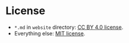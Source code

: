 # License

- `*.md` in `website` directory: [CC BY 4.0 license](https://creativecommons.jp/faq).
- Everything else: [MIT license](https://opensource.org/licenses/MIT).
